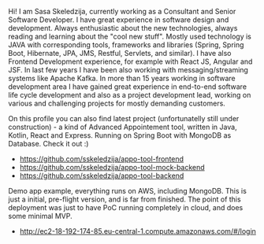 Hi! I am Sasa Skeledzija, currently working as a Consultant and Senior Software Developer. 
I have great experience in software design and development. Always enthusiastic about the new technologies, always reading and learning about the "cool new stuff". 
Mostly used technology is JAVA with corresponding tools, frameworks and libraries (Spring, Spring Boot, Hibernate, JPA, JMS, Restful, Servlets, and similar). 
I have also Frontend Development experience, for example with React JS, Angular and JSF. 
In last few years I have been also working with messaging/streaming systems like Apache Kafka. In more than 15 years working in software development area I have gained great experience in end-to-end software life cycle development and also as a project development lead, working on various and challenging projects for mostly demanding customers.

On this profile you can also find latest project (unfortunatelly still under construction) - a kind of Advanced Appointement tool, 
written in Java, Kotlin, React and Express. Running on Spring Boot with MongoDB as Database. Check it out :)
- https://github.com/sskeledzija/appo-tool-frontend
- https://github.com/sskeledzija/appo-tool-mock-backend
- https://github.com/sskeledzija/appo-tool-backend

Demo app example, everything runs on AWS, including MongoDB. This is just a initial, pre-flight version, and is far from finished. The point of this deployment was just to have PoC running completely in cloud, and does some minimal MVP.
- http://ec2-18-192-174-85.eu-central-1.compute.amazonaws.com/#/login
